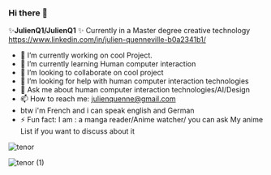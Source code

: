 ### Hi there 👋


  ✨**JulienQ1/JulienQ1**    ✨ 
  Currently in a
 Master degree creative technology 
https://www.linkedin.com/in/julien-quenneville-b0a2341b1/

- 🔭 I’m currently working on cool Project.
- 🌱 I’m currently learning Human computer interaction 
- 👯 I’m looking to collaborate on cool project
- 🤔 I’m looking for help with human computer interaction technologies 
- 💬 Ask me about human computer interaction technologies/AI/Design
- 📫 How to reach me: julienquenne@gmail.com
- btw i'm French and i can speak english and German
- ⚡ Fun fact:
I am : a manga reader/Anime watcher/ you can ask My anime List if you want to discuss about it



![tenor](https://user-images.githubusercontent.com/116632934/200199278-84adf5ac-5d51-40db-9992-329ccf20cd5a.gif)



![tenor (1)](https://user-images.githubusercontent.com/116632934/200199361-36b48230-e98c-41a6-8cdf-156c570a3ba2.gif)

